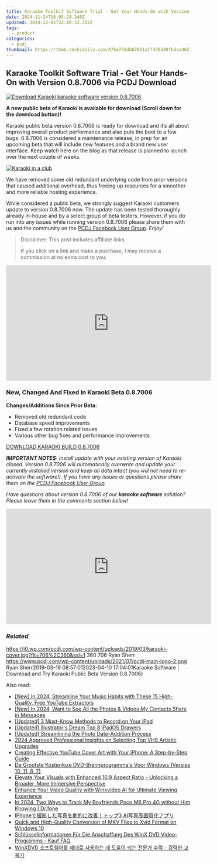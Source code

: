 ```yaml
---
title: Karaoke Toolkit Software Trial - Get Your Hands-On with Version 0.8.7006 via PCDJ Download
date: 2024-11-24T16:05:24.340Z
updated: 2024-12-01T22:10:33.312Z
tags:
  - product
categories:
  - pcdj
thumbnail: https://thmb.techidaily.com/475e778db07011aff476548fbdaa46272592bc242d2a4144096bc7b432d20837.jpg
---
```


## Karaoke Toolkit Software Trial - Get Your Hands-On with Version 0.8.7006 via PCDJ Download

[![Download Karaoki karaoke software version 0.8.7006](https://i0.wp.com/pcdj.com/wp-content/uploads/2019/03/karaoki-cover.jpg?resize=706%2C321&ssl=1)](https://i0.wp.com/pcdj.com/wp-content/uploads/2019/03/karaoki-cover.jpg?fit=706%2C360&ssl=1 "Download Karaoki karaoke software version 0.8.7006")

**A new public beta of Karaoki is available for download (Scroll down for the download button)!**

Karaoki public beta version 0.8.7006 is ready for download and it’s all about improving overall product performance and also puts the boot to a few bugs. 0.8.7006 is considered a maintenance release, in prep for an upcoming beta that will include new features and a brand new user interface. Keep watch here on the blog as that release is planned to launch over the next couple of weeks.

[![Karaoki in a club](https://i2.wp.com/pcdj.com/wp-content/uploads/2019/03/DSC00136.jpg?fit=300%2C169&ssl=1 "Karaoki in a club")](https://tools.techidaily.com/pcdj/products/)

We have removed some old redundant underlying code from prior versions that caused additional overhead, thus freeing up resources for a smoother and more reliable hosting experience.

While considered a public beta, we strongly suggest Karaoki customers update to version 0.8.7006 now. The update has been tested thoroughly already in-house and by a select group of beta testers. However, if you do run into any issues while running version 0.8.7006 please share them with us and the community on the [PCDJ Facebook User Group](https://www.facebook.com/groups/208451843303338/). _Enjoy!_

>  Disclaimer: This post includes affiliate links
>
>  If you click on a link and make a purchase, I may receive a commission at no extra cost to you.
>

<!-- affiliate ads begin -->
<iframe width="560" height="315" src="https://www.youtube.com/embed/ZeYbTVeaXg0?si=rwLL1DbBoX26BGjm" title="YouTube video player" frameborder="0" allow="accelerometer; autoplay; clipboard-write; encrypted-media; gyroscope; picture-in-picture; web-share" referrerpolicy="strict-origin-when-cross-origin" allowfullscreen></iframe>
<!-- affiliate ads end -->

### New, Changed And Fixed In Karaoki Beta 0.8.7006

**Changes/Additions Since Prior Beta:**

* Removed old redundant code
* Database speed improvements
* Fixed a few rotation related issues
* Various other bug fixes and performance improvements

[DOWNLOAD KARAOKI BUILD 0.8.7006](https://tools.techidaily.com/pcdj/products/)

_**IMPORTANT NOTES:** Install update with your existing version of Karaoki closed. Version 0.8.7006 will automatically overwrite and update your currently installed version and keep all data intact (you will not need to re-activate the software!). If you have any issues or questions please share them on the [PCDJ Facebook User Group](https://www.facebook.com/groups/208451843303338/)._ 

_Have questions about version 0.8.7006 of our **karaoke software** solution? Please leave them in the comments section below!_

<!-- affiliate ads begin -->
<iframe width="560" height="315" src="https://www.youtube.com/embed/U_aNKnMTPjo?si=Og_mEt7NP3Fbsg2n" title="YouTube video player" frameborder="0" allow="accelerometer; autoplay; clipboard-write; encrypted-media; gyroscope; picture-in-picture; web-share" referrerpolicy="strict-origin-when-cross-origin" allowfullscreen></iframe>
<!-- affiliate ads end -->

### _Related_

https://i0.wp.com/pcdj.com/wp-content/uploads/2019/03/karaoki-cover.jpg?fit=706%2C360&ssl=1 360 706 Ryan Sherr https://www.pcdj.com/wp-content/uploads/2021/07/pcdj-main-logo-2.png Ryan Sherr2019-03-19 08:57:012023-04-10 17:04:01Karaoke Software | Download and Try Karaoki Public Beta Version 0.8.7006}

<ins class="adsbygoogle"
     style="display:block"
     data-ad-format="autorelaxed"
     data-ad-client="ca-pub-7571918770474297"
     data-ad-slot="1223367746"></ins>

<ins class="adsbygoogle"
     style="display:block"
     data-ad-client="ca-pub-7571918770474297"
     data-ad-slot="8358498916"
     data-ad-format="auto"
     data-full-width-responsive="true"></ins>

<span class="atpl-alsoreadstyle">Also read:</span>
<div><ul>
<li><a href="https://youtube-docs.techidaily.com/n-2024-streamline-your-music-habits-with-these-15-high-quality-free-youtube-extractors/"><u>[New] In 2024, Streamline Your Music Habits with These 15 High-Quality, Free YouTube Extractors</u></a></li>
<li><a href="https://facebook-video-content.techidaily.com/new-in-2024-want-to-see-all-the-photos-and-videos-my-contacts-share-in-messages/"><u>[New] In 2024, Want to See All the Photos & Videos My Contacts Share in Messages</u></a></li>
<li><a href="https://screen-sharing-recording.techidaily.com/updated-3-must-know-methods-to-record-on-your-ipad/"><u>[Updated] 3 Must-Know Methods to Record on Your iPad</u></a></li>
<li><a href="https://some-techniques.techidaily.com/updated-illustrators-dream-top-8-ipados-drawers/"><u>[Updated] Illustrator's Dream Top 8 iPadOS Drawers</u></a></li>
<li><a href="https://some-approaches.techidaily.com/updated-streamlining-the-photo-date-addition-process/"><u>[Updated] Streamlining the Photo Date-Addition Process</u></a></li>
<li><a href="https://extra-approaches.techidaily.com/2024-approved-professional-insights-on-selecting-top-vhs-artistic-upgrades/"><u>2024 Approved Professional Insights on Selecting Top VHS Artistic Upgrades</u></a></li>
<li><a href="https://fox-within.techidaily.com/creating-effective-youtube-cover-art-with-your-iphone-a-step-by-step-guide/"><u>Creating Effective YouTube Cover Art with Your iPhone: A Step-by-Step Guide</u></a></li>
<li><a href="https://discover-amazing.techidaily.com/de-grootste-kostenloze-dvd-brennprogrammas-voor-windows-versies-10-11-8-7/"><u>De Grootste Kostenloze DVD-Brennprogramma's Voor Windows (Versies 10, 11, 8, 7)</u></a></li>
<li><a href="https://discover-amazing.techidaily.com/elevate-your-visuals-with-enhanced-169-aspect-ratio-unlocking-a-broader-more-immersive-perspective/"><u>Elevate Your Visuals with Enhanced 16:9 Aspect Ratio - Unlocking a Broader, More Immersive Perspective</u></a></li>
<li><a href="https://discover-amazing.techidaily.com/enhance-your-video-quality-with-winxvideo-ai-for-ultimate-viewing-experience/"><u>Enhance Your Video Quality with Winxvideo AI for Ultimate Viewing Experience</u></a></li>
<li><a href="https://android-location-track.techidaily.com/in-2024-two-ways-to-track-my-boyfriends-poco-m6-pro-4g-without-him-knowing-drfone-by-drfone-virtual-android/"><u>In 2024, Two Ways to Track My Boyfriends Poco M6 Pro 4G without Him Knowing | Dr.fone</u></a></li>
<li><a href="https://discover-amazing.techidaily.com/iphone3-ai/"><u>IPhoneで撮影した写真を劇的に改善！トップ3 AI写真高画質化アプリ</u></a></li>
<li><a href="https://discover-amazing.techidaily.com/quick-and-high-quality-conversion-of-mkv-files-to-xvid-format-on-windows-10/"><u>Quick and High-Quality Conversion of MKV Files to Xvid Format on Windows 10</u></a></li>
<li><a href="https://discover-amazing.techidaily.com/schlusselinformationen-fur-die-anschaffung-des-winx-dvd-video-programms-kauf-faq/"><u>Schlüsselinformationen Für Die Anschaffung Des WinX DVD Video-Programms - Kauf FAQ</u></a></li>
<li><a href="https://discover-amazing.techidaily.com/1725290305294-winxdvd/"><u>WinXDVD 소프트웨어를 제대로 사용하는 데 도움이 되는 전문가 수락 - 강력한 교육기</u></a></li>
</ul></div>

